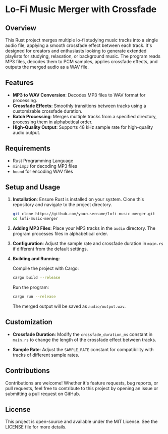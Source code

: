 # Lo-Fi Music Merger with Crossfade

## Overview

This Rust project merges multiple lo-fi studying music tracks into a single audio file, applying a smooth crossfade effect between each track. It's designed for creators and enthusiasts looking to generate extended playlists for studying, relaxation, or background music. The program reads MP3 files, decodes them to PCM samples, applies crossfade effects, and outputs the merged audio as a WAV file.

## Features

- **MP3 to WAV Conversion**: Decodes MP3 files to WAV format for processing.
- **Crossfade Effects**: Smoothly transitions between tracks using a customizable crossfade duration.
- **Batch Processing**: Merges multiple tracks from a specified directory, processing them in alphabetical order.
- **High-Quality Output**: Supports 48 kHz sample rate for high-quality audio output.

## Requirements

- Rust Programming Language
- `minimp3` for decoding MP3 files
- `hound` for encoding WAV files

## Setup and Usage

1. **Installation**: Ensure Rust is installed on your system. Clone this repository and navigate to the project directory.

    ```bash
    git clone https://github.com/yourusername/lofi-music-merger.git
    cd lofi-music-merger
    ```

2. **Adding MP3 Files**: Place your MP3 tracks in the `audio` directory. The program processes files in alphabetical order.

3. **Configuration**: Adjust the sample rate and crossfade duration in `main.rs` if different from the default settings.

4. **Building and Running**:

   Compile the project with Cargo:

    ```bash
    cargo build --release
    ```

   Run the program:

    ```bash
    cargo run --release
    ```

   The merged output will be saved as `audio/output.wav`.

## Customization

- **Crossfade Duration**: Modify the `crossfade_duration_ms` constant in `main.rs` to change the length of the crossfade effect between tracks.

- **Sample Rate**: Adjust the `SAMPLE_RATE` constant for compatibility with tracks of different sample rates.

## Contributions

Contributions are welcome! Whether it's feature requests, bug reports, or pull requests, feel free to contribute to this project by opening an issue or submitting a pull request on GitHub.

## License

This project is open-source and available under the MIT License. See the LICENSE file for more details.
